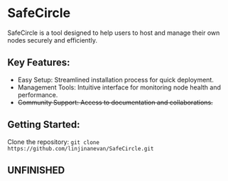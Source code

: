 # SafeCircle
SafeCircle is a tool designed to help users to host and manage their own nodes securely and efficiently.

## Key Features:
- Easy Setup: Streamlined installation process for quick deployment.
- Management Tools: Intuitive interface for monitoring node health and performance.
- ~~Community Support: Access to documentation and collaborations.~~

## Getting Started:
Clone the repository:
```git clone https://github.com/linjinanevan/SafeCircle.git```

## UNFINISHED
